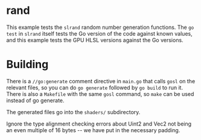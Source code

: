# rand

This example tests the `slrand` random number generation functions.  The `go test` in `slrand` itself tests the Go version of the code against known values, and this example tests the GPU HLSL versions against the Go versions.

# Building

There is a `//go:generate` comment directive in `main.go` that calls `gosl` on the relevant files, so you can do `go generate` followed by `go build` to run it.  There is also a `Makefile` with the same `gosl` command, so `make` can be used instead of go generate.

The generated files go into the `shaders/` subdirectory.

Ignore the type alignment checking errors about Uint2 and Vec2 not being an even multiple of 16 bytes -- we have put in the necessary padding.

